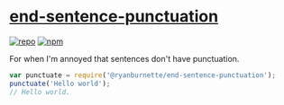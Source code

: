 # [end-sentence-punctuation](https://github.com/ryanburnette/end-sentence-punctuation)

[![repo](https://img.shields.io/badge/repository-Github-black.svg?style=flat-square)](https://github.com/ryanburnette/end-sentence-punctuation) [![npm](https://img.shields.io/badge/package-NPM-green.svg?style=flat-square)](https://www.npmjs.com/package/@ryanburnette/end-sentence-punctuation)

For when I'm annoyed that sentences don't have punctuation.

```js
var punctuate = require('@ryanburnette/end-sentence-punctuation');
punctuate('Hello world');
// Hello world.
```
